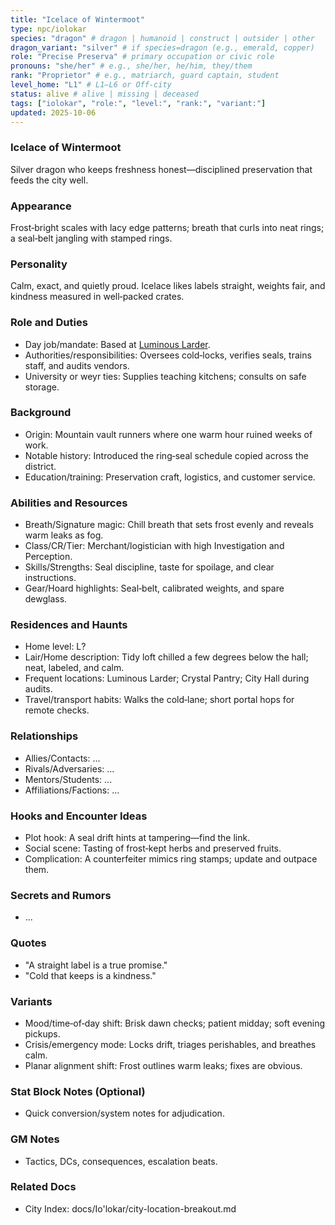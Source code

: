 ```yaml
---
title: "Icelace of Wintermoot"
type: npc/iolokar
species: "dragon" # dragon | humanoid | construct | outsider | other
dragon_variant: "silver" # if species=dragon (e.g., emerald, copper)
role: "Precise Preserva" # primary occupation or civic role
pronouns: "she/her" # e.g., she/her, he/him, they/them
rank: "Proprietor" # e.g., matriarch, guard captain, student
level_home: "L1" # L1–L6 or Off‑city
status: alive # alive | missing | deceased
tags: ["iolokar", "role:", "level:", "rank:", "variant:"]
updated: 2025-10-06
---
```

### Icelace of Wintermoot

Silver dragon who keeps freshness honest—disciplined preservation that feeds the city well.

### Appearance

Frost‑bright scales with lacy edge patterns; breath that curls into neat rings; a seal‑belt jangling with stamped rings.

### Personality

Calm, exact, and quietly proud. Icelace likes labels straight, weights fair, and kindness measured in well‑packed crates.

### Role and Duties

- Day job/mandate: Based at [Luminous Larder](docs/Io'lokar/Locations/luminous-larder.md).
- Authorities/responsibilities: Oversees cold‑locks, verifies seals, trains staff, and audits vendors.
- University or weyr ties: Supplies teaching kitchens; consults on safe storage.

### Background

- Origin: Mountain vault runners where one warm hour ruined weeks of work.
- Notable history: Introduced the ring‑seal schedule copied across the district.
- Education/training: Preservation craft, logistics, and customer service.

### Abilities and Resources

- Breath/Signature magic: Chill breath that sets frost evenly and reveals warm leaks as fog.
- Class/CR/Tier: Merchant/logistician with high Investigation and Perception.
- Skills/Strengths: Seal discipline, taste for spoilage, and clear instructions.
- Gear/Hoard highlights: Seal‑belt, calibrated weights, and spare dewglass.

### Residences and Haunts

- Home level: L?
- Lair/Home description: Tidy loft chilled a few degrees below the hall; neat, labeled, and calm.
- Frequent locations: Luminous Larder; Crystal Pantry; City Hall during audits.
- Travel/transport habits: Walks the cold‑lane; short portal hops for remote checks.

### Relationships

- Allies/Contacts: ...
- Rivals/Adversaries: ...
- Mentors/Students: ...
- Affiliations/Factions: ...

### Hooks and Encounter Ideas

- Plot hook: A seal drift hints at tampering—find the link.
- Social scene: Tasting of frost‑kept herbs and preserved fruits.
- Complication: A counterfeiter mimics ring stamps; update and outpace them.

### Secrets and Rumors

- ...

### Quotes

- "A straight label is a true promise."
- "Cold that keeps is a kindness."

### Variants

- Mood/time‑of‑day shift: Brisk dawn checks; patient midday; soft evening pickups.
- Crisis/emergency mode: Locks drift, triages perishables, and breathes calm.
- Planar alignment shift: Frost outlines warm leaks; fixes are obvious.

### Stat Block Notes (Optional)

- Quick conversion/system notes for adjudication.

### GM Notes

- Tactics, DCs, consequences, escalation beats.

### Related Docs

- City Index: docs/Io'lokar/city-location-breakout.md
